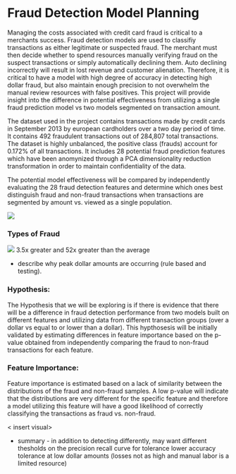 # Fraud Detection Model Planning

Managing the costs associated with credit card fraud is critical to a merchants success. Fraud detection models are used to classifiy transactions as either legitimate or suspected fraud. The merchant must then decide whether to spend resources manually verifying fraud on the suspect transactions or simply automatically declining them. Auto declining incorrectly will result in lost revenue and customer alienation. Therefore, it is critical to have a model with high degree of accuracy in detecting high dollar fraud, but also maintain enough precision to not overwhelm the manual review resources with false positives. This project will provide insight into the difference in potential effectiveness from utilizing a single fraud prediction model vs two models segmented on transaction amount. 

The dataset used in the project contains transactions made by credit cards in September 2013 by european cardholders over a two day period of time. It contains 492 fraudulent transactions out of 284,807 total transactions. The dataset is highly unbalanced, the positive class (frauds) account for 0.172% of all transactions. It includes 28 potential fraud prediction features which have been anomynized through a PCA dimensionality reduction transformation in order to maintain confidentiality of the data. 

The potential model effectiveness will be compared by independently evaluating the 28 fraud detection features and determine which ones best distinguish fraud and non-fraud transactions when transactions are segmented by amount vs. viewed as a single population. 

![](../mg/overview.png) 
### Types of Fraud

![](../img/amountplot.png)
3.5x greater and 52x greater than the average


- describe why peak dollar amounts are occurring (rule based and testing). 
### Hypothesis:
The Hypothesis that we will be exploring is if there is evidence that there will be a difference in fraud detection performance from two models built on different features and utilizing data from different transaction groups (over a dollar vs equal to or lower than a dollar). This hypthosesis will be initially validated by estimating differences in feature importance based on the p-value obtained from independently comparing the fraud to non-fraud transactions for each feature. 


### Feature Importance:
Feature importance is estimated based on a lack of similarity between the distributions of the fraud and non-fraud samples. A low p-value will indicate that the distributions are very different for the specific feature and therefore a model utilizing this feature will have a good likelihood of correctly classifying the transactions as fraud vs. non-fraud.

< insert visual>

- summary - in addition to detecting differently, may want different thesholds on the precision recall curve for tolerance lower accuracy tolerance at low dollar amounts (losses not as high and manual labor is a limited resource)




